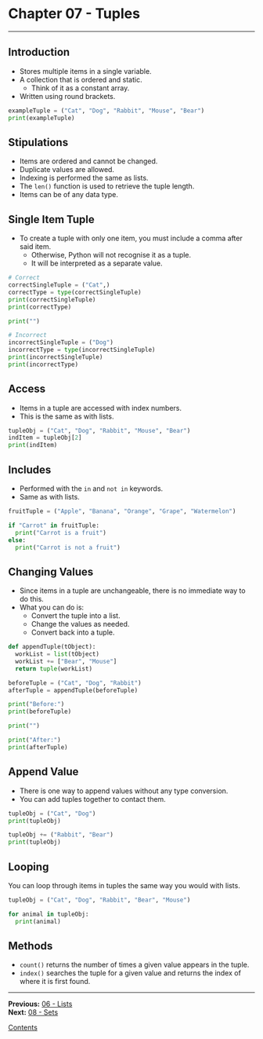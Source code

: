 # Chapter 07 - Tuples

---

## Introduction
* Stores multiple items in a single variable.
* A collection that is ordered and static.
	* Think of it as a constant array.
* Written using round brackets.

```python
exampleTuple = ("Cat", "Dog", "Rabbit", "Mouse", "Bear")
print(exampleTuple)
```

## Stipulations
* Items are ordered and cannot be changed.
* Duplicate values are allowed.
* Indexing is performed the same as lists.
* The `len()` function is used to retrieve the tuple length.
* Items can be of any data type.

## Single Item Tuple
* To create a tuple with only one item, you must include a comma after said item.
	* Otherwise, Python will not recognise it as a tuple.
	* It will be interpreted as a separate value.

```python
# Correct
correctSingleTuple = ("Cat",)
correctType = type(correctSingleTuple)
print(correctSingleTuple)
print(correctType)

print("")

# Incorrect
incorrectSingleTuple = ("Dog")
incorrectType = type(incorrectSingleTuple)
print(incorrectSingleTuple)
print(incorrectType)
```

## Access
* Items in a tuple are accessed with index numbers.
* This is the same as with lists.

```python
tupleObj = ("Cat", "Dog", "Rabbit", "Mouse", "Bear")
indItem = tupleObj[2]
print(indItem)
```

## Includes
* Performed with the `in` and `not in` keywords.
* Same as with lists.

```python
fruitTuple = ("Apple", "Banana", "Orange", "Grape", "Watermelon")

if "Carrot" in fruitTuple:
  print("Carrot is a fruit")
else:
  print("Carrot is not a fruit")
```

## Changing Values
* Since items in a tuple are unchangeable, there is no immediate way to do this.
* What you can do is:
	* Convert the tuple into a list.
	* Change the values as needed.
	* Convert back into a tuple.

```python
def appendTuple(tObject):
  workList = list(tObject)
  workList += ["Bear", "Mouse"]
  return tuple(workList)

beforeTuple = ("Cat", "Dog", "Rabbit")
afterTuple = appendTuple(beforeTuple)

print("Before:")
print(beforeTuple)

print("")

print("After:")
print(afterTuple)
```

## Append Value
* There is one way to append values without any type conversion.
* You can add tuples together to contact them.

```python
tupleObj = ("Cat", "Dog")
print(tupleObj)

tupleObj += ("Rabbit", "Bear")
print(tupleObj)
```

## Looping
You can loop through items in tuples the same way you would with lists.

```python
tupleObj = ("Cat", "Dog", "Rabbit", "Bear", "Mouse")

for animal in tupleObj:
  print(animal)
```

## Methods
* `count()` returns the number of times a given value appears in the tuple.
* `index()` searches the tuple for a given value and returns the index of where it is first found.

---

**Previous:** [06 - Lists](./06-lists.md)  
**Next:** [08 - Sets](./08-sets.md)

[Contents](./readme.md)